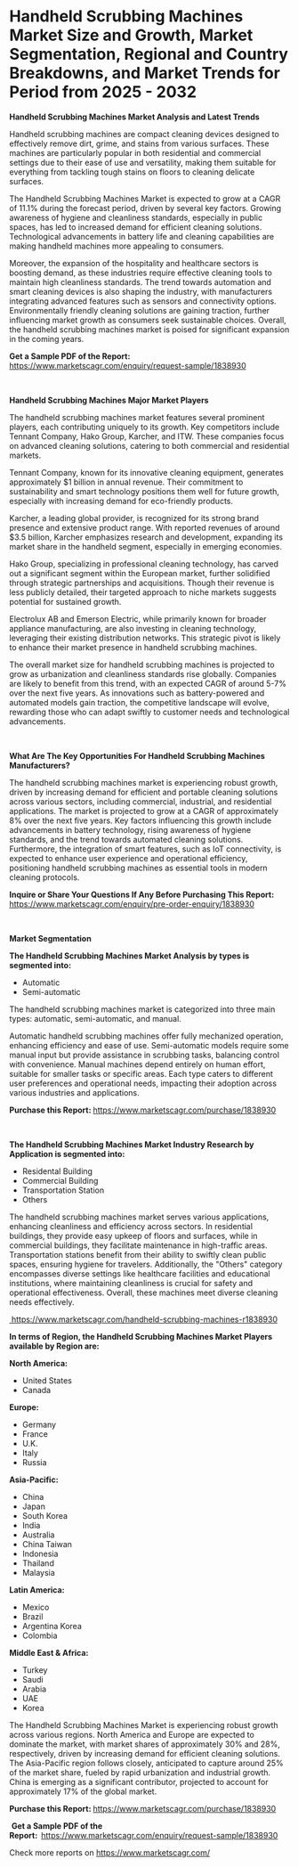<p><h1>Handheld Scrubbing Machines Market Size and Growth, Market Segmentation, Regional and Country Breakdowns, and Market Trends for Period from 2025 -  2032</h1></p><p><strong>Handheld Scrubbing Machines Market Analysis and Latest Trends</strong></p>
<p><p>Handheld scrubbing machines are compact cleaning devices designed to effectively remove dirt, grime, and stains from various surfaces. These machines are particularly popular in both residential and commercial settings due to their ease of use and versatility, making them suitable for everything from tackling tough stains on floors to cleaning delicate surfaces. </p><p>The Handheld Scrubbing Machines Market is expected to grow at a CAGR of 11.1% during the forecast period, driven by several key factors. Growing awareness of hygiene and cleanliness standards, especially in public spaces, has led to increased demand for efficient cleaning solutions. Technological advancements in battery life and cleaning capabilities are making handheld machines more appealing to consumers. </p><p>Moreover, the expansion of the hospitality and healthcare sectors is boosting demand, as these industries require effective cleaning tools to maintain high cleanliness standards. The trend towards automation and smart cleaning devices is also shaping the industry, with manufacturers integrating advanced features such as sensors and connectivity options. Environmentally friendly cleaning solutions are gaining traction, further influencing market growth as consumers seek sustainable choices. Overall, the handheld scrubbing machines market is poised for significant expansion in the coming years.</p></p>
<p><strong>Get a Sample PDF of the Report:&nbsp;</strong> <a href="https://www.marketscagr.com/enquiry/request-sample/1838930?utm_campaign=3224&utm_medium=2&utm_source=Github&utm_content=ia&utm_term=12042025&utm_id=handheld-scrubbing-machines">https://www.marketscagr.com/enquiry/request-sample/1838930</a></p>
<p>&nbsp;</p>
<p><strong>Handheld Scrubbing Machines Major Market Players</strong></p>
<p><p>The handheld scrubbing machines market features several prominent players, each contributing uniquely to its growth. Key competitors include Tennant Company, Hako Group, Karcher, and ITW. These companies focus on advanced cleaning solutions, catering to both commercial and residential markets.</p><p>Tennant Company, known for its innovative cleaning equipment, generates approximately $1 billion in annual revenue. Their commitment to sustainability and smart technology positions them well for future growth, especially with increasing demand for eco-friendly products. </p><p>Karcher, a leading global provider, is recognized for its strong brand presence and extensive product range. With reported revenues of around $3.5 billion, Karcher emphasizes research and development, expanding its market share in the handheld segment, especially in emerging economies.</p><p>Hako Group, specializing in professional cleaning technology, has carved out a significant segment within the European market, further solidified through strategic partnerships and acquisitions. Though their revenue is less publicly detailed, their targeted approach to niche markets suggests potential for sustained growth.</p><p>Electrolux AB and Emerson Electric, while primarily known for broader appliance manufacturing, are also investing in cleaning technology, leveraging their existing distribution networks. This strategic pivot is likely to enhance their market presence in handheld scrubbing machines.</p><p>The overall market size for handheld scrubbing machines is projected to grow as urbanization and cleanliness standards rise globally. Companies are likely to benefit from this trend, with an expected CAGR of around 5-7% over the next five years. As innovations such as battery-powered and automated models gain traction, the competitive landscape will evolve, rewarding those who can adapt swiftly to customer needs and technological advancements.</p></p>
<p>&nbsp;</p>
<p><strong>What Are The Key Opportunities For Handheld Scrubbing Machines Manufacturers?</strong></p>
<p><p>The handheld scrubbing machines market is experiencing robust growth, driven by increasing demand for efficient and portable cleaning solutions across various sectors, including commercial, industrial, and residential applications. The market is projected to grow at a CAGR of approximately 8% over the next five years. Key factors influencing this growth include advancements in battery technology, rising awareness of hygiene standards, and the trend towards automated cleaning solutions. Furthermore, the integration of smart features, such as IoT connectivity, is expected to enhance user experience and operational efficiency, positioning handheld scrubbing machines as essential tools in modern cleaning protocols.</p></p>
<p><strong>Inquire or Share Your Questions If Any Before Purchasing This Report:</strong> <a href="https://www.marketscagr.com/enquiry/pre-order-enquiry/1838930?utm_campaign=3224&utm_medium=2&utm_source=Github&utm_content=ia&utm_term=12042025&utm_id=handheld-scrubbing-machines">https://www.marketscagr.com/enquiry/pre-order-enquiry/1838930</a></p>
<p>&nbsp;</p>
<p><strong>Market Segmentation</strong></p>
<p><strong>The Handheld Scrubbing Machines Market Analysis by types is segmented into:</strong></p>
<p><ul><li>Automatic</li><li>Semi-automatic</li></ul></p>
<p><p>The handheld scrubbing machines market is categorized into three main types: automatic, semi-automatic, and manual. </p><p>Automatic handheld scrubbing machines offer fully mechanized operation, enhancing efficiency and ease of use. Semi-automatic models require some manual input but provide assistance in scrubbing tasks, balancing control with convenience. Manual machines depend entirely on human effort, suitable for smaller tasks or specific areas. Each type caters to different user preferences and operational needs, impacting their adoption across various industries and applications.</p></p>
<p><strong>Purchase this Report:&nbsp;</strong><a href="https://www.marketscagr.com/purchase/1838930?utm_campaign=3224&utm_medium=2&utm_source=Github&utm_content=ia&utm_term=12042025&utm_id=handheld-scrubbing-machines">https://www.marketscagr.com/purchase/1838930</a></p>
<p>&nbsp;</p>
<p><strong>The Handheld Scrubbing Machines Market Industry Research by Application is segmented into:</strong></p>
<p><ul><li>Residental Building</li><li>Commercial Building</li><li>Transportation Station</li><li>Others</li></ul></p>
<p><p>The handheld scrubbing machines market serves various applications, enhancing cleanliness and efficiency across sectors. In residential buildings, they provide easy upkeep of floors and surfaces, while in commercial buildings, they facilitate maintenance in high-traffic areas. Transportation stations benefit from their ability to swiftly clean public spaces, ensuring hygiene for travelers. Additionally, the "Others" category encompasses diverse settings like healthcare facilities and educational institutions, where maintaining cleanliness is crucial for safety and operational effectiveness. Overall, these machines meet diverse cleaning needs effectively.</p></p>
<p><a href="https://www.marketscagr.com/handheld-scrubbing-machines-r1838930?utm_campaign=3224&utm_medium=2&utm_source=Github&utm_content=ia&utm_term=12042025&utm_id=handheld-scrubbing-machines">&nbsp;https://www.marketscagr.com/handheld-scrubbing-machines-r1838930</a></p>
<p><strong>In terms of Region, the Handheld Scrubbing Machines Market Players available by Region are:</strong></p>
<p>
    <p> <strong> North America: </strong>
        <ul>
            <li>United States</li>
            <li>Canada</li>
        </ul>
        </p> 
    <p> <strong> Europe: </strong>
        <ul>
            <li>Germany</li>
            <li>France</li>
            <li>U.K.</li>
            <li>Italy</li>
            <li>Russia</li>
        </ul>
        </p> 
    <p> <strong> Asia-Pacific: </strong>
        <ul>
            <li>China</li>
            <li>Japan</li>
            <li>South Korea</li>
            <li>India</li>
            <li>Australia</li>
            <li>China Taiwan</li>
            <li>Indonesia</li>
            <li>Thailand</li>
            <li>Malaysia</li>
        </ul>
        </p> 
    <p> <strong> Latin America: </strong>
        <ul>
            <li>Mexico</li>
            <li>Brazil</li>
            <li>Argentina Korea</li>
            <li>Colombia</li>
        </ul>
        </p> 
    <p> <strong> Middle East & Africa: </strong>
        <ul>
            <li>Turkey</li>
            <li>Saudi</li>
            <li>Arabia</li>
            <li>UAE</li>
            <li>Korea</li>
        </ul>
    </p>
    </p>
<p><p>The Handheld Scrubbing Machines Market is experiencing robust growth across various regions. North America and Europe are expected to dominate the market, with market shares of approximately 30% and 28%, respectively, driven by increasing demand for efficient cleaning solutions. The Asia-Pacific region follows closely, anticipated to capture around 25% of the market share, fueled by rapid urbanization and industrial growth. China is emerging as a significant contributor, projected to account for approximately 17% of the global market.</p></p>
<p><strong>Purchase this Report: </strong><a href="https://www.marketscagr.com/purchase/1838930?utm_campaign=3224&utm_medium=2&utm_source=Github&utm_content=ia&utm_term=12042025&utm_id=handheld-scrubbing-machines">https://www.marketscagr.com/purchase/1838930</a></p>
<p>&nbsp;<strong>Get a Sample PDF of the Report:&nbsp;&nbsp;</strong><a href="https://www.marketscagr.com/enquiry/request-sample/1838930?utm_campaign=3224&utm_medium=2&utm_source=Github&utm_content=ia&utm_term=12042025&utm_id=handheld-scrubbing-machines">https://www.marketscagr.com/enquiry/request-sample/1838930</a></p>
<p><strong></strong></p>
<p>Check more reports on <a href="https://www.marketscagr.com/?utm_campaign=3224&utm_medium=2&utm_source=Github&utm_content=ia&utm_term=12042025&utm_id=handheld-scrubbing-machines">https://www.marketscagr.com/</a></p>